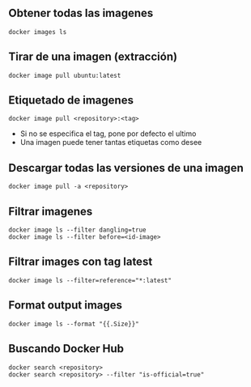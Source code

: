 ## Obtener todas las imagenes

```
docker images ls
```
## Tirar de una imagen (extracción)

```
docker image pull ubuntu:latest
```

## Etiquetado de imagenes
```
docker image pull <repository>:<tag>
```
* Si no se especifica el tag, pone por defecto el ultimo
* Una imagen puede tener tantas etiquetas como desee

## Descargar todas las versiones de una imagen
```
docker image pull -a <repository>
```
## Filtrar imagenes
```
docker image ls --filter dangling=true
docker image ls --filter before=<id-image>
```

## Filtrar images con tag latest
```
docker image ls --filter=reference="*:latest"
```

## Format output images
```
docker image ls --format "{{.Size}}"
```

## Buscando Docker Hub
```
docker search <repository>
docker search <repository> --filter "is-official=true"
```